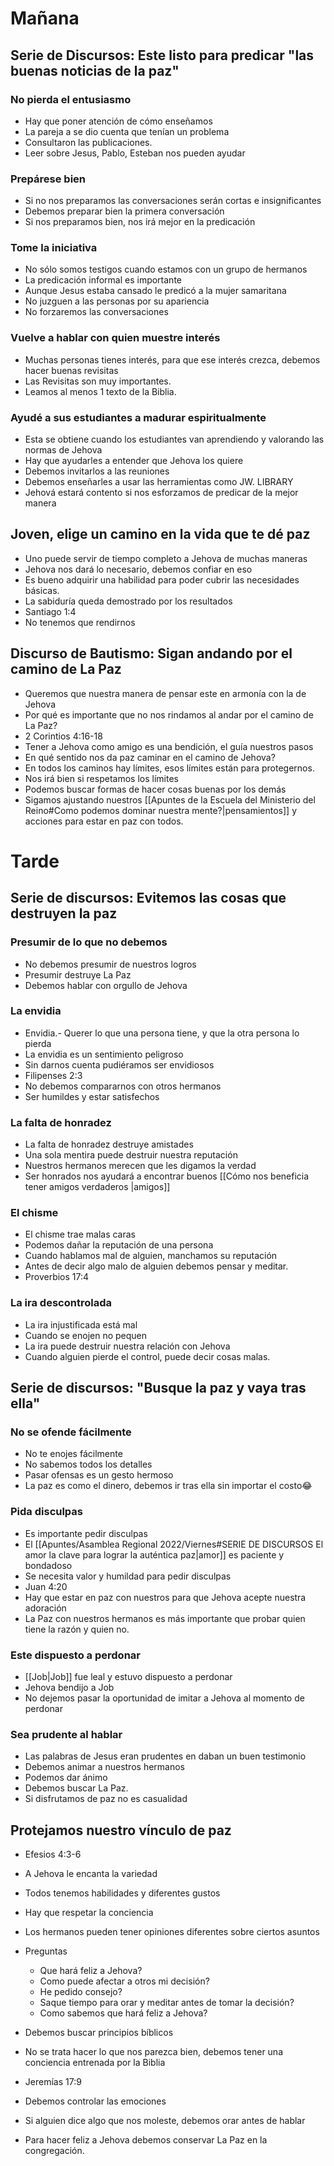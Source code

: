 # Mañana

## Serie de Discursos: Este listo para predicar "las buenas noticias de la paz"

### No pierda el entusiasmo

- Hay que poner atención de cómo enseñamos    
- La pareja a se dio cuenta que tenían un problema
- Consultaron las publicaciones.
- Leer sobre Jesus, Pablo, Esteban nos pueden ayudar

### Prepárese bien

- Si no nos preparamos las conversaciones serán cortas e insignificantes    
- Debemos preparar bien la primera conversación
- Si nos preparamos bien, nos irá mejor en la predicación

### Tome la iniciativa

- No sólo somos testigos cuando estamos con un grupo de hermanos    
- La predicación informal es importante
- Aunque Jesus estaba cansado le predicó a la mujer samaritana
- No juzguen a las personas por su apariencia
- No forzaremos las conversaciones

### Vuelve a hablar con quien muestre interés

- Muchas personas tienes interés, para que ese interés crezca, debemos hacer buenas revisitas
- Las Revisitas son muy importantes.
- Leamos al menos 1 texto de la Biblia.

### Ayudé a sus estudiantes a madurar espiritualmente

- Esta se obtiene cuando los estudiantes van aprendiendo y valorando las normas de Jehova    
- Hay que ayudarles a entender que Jehova los quiere
- Debemos invitarlos a las reuniones
- Debemos enseñarles a usar las herramientas como JW. LIBRARY
- Jehová estará contento si nos esforzamos de predicar de la mejor manera

## Joven, elige un camino en la vida que te dé paz

- Uno puede servir de tiempo completo a Jehova de muchas maneras
- Jehova nos dará lo necesario, debemos confiar en eso
- Es bueno adquirir una habilidad para poder cubrir las necesidades básicas.
- La sabiduría queda demostrado por los resultados
- Santiago 1:4
- No tenemos que rendirnos

## Discurso de Bautismo: Sigan andando por el camino de La Paz

- Queremos que nuestra manera de pensar este en armonía con la de Jehova
- Por qué es importante que no nos rindamos al andar por el camino de La Paz?
- 2 Corintios 4:16-18
- Tener a Jehova como amigo es una bendición, el guía nuestros pasos
- En qué sentido nos da paz caminar en el camino de Jehova?
- En todos los caminos hay límites, esos límites están para protegernos.
- Nos irá bien si respetamos los límites
- Podemos buscar formas de hacer cosas buenas por los demás
- Sigamos ajustando nuestros [[Apuntes de la Escuela del Ministerio del Reino#Como podemos dominar nuestra mente?|pensamientos]] y acciones para estar en paz con todos.

# Tarde

## Serie de discursos: Evitemos las cosas que destruyen la paz

### Presumir de lo que no debemos

- No debemos presumir de nuestros logros
- Presumir destruye La Paz
- Debemos hablar con orgullo de Jehova

### La envidia

- Envidia.- Querer lo que una persona tiene, y que la otra persona lo pierda    
- La envidia es un sentimiento peligroso
- Sin darnos cuenta pudiéramos ser envidiosos
- Filipenses 2:3
- No debemos compararnos con otros hermanos
- Ser humildes y estar satisfechos

### La falta de honradez

- La falta de honradez destruye amistades
- Una sola mentira puede destruir nuestra reputación
- Nuestros hermanos merecen que les digamos la verdad
- Ser honrados nos ayudará a encontrar buenos [[Cómo nos beneficia tener amigos verdaderos |amigos]]

### El chisme

- El chisme trae malas caras    
- Podemos dañar la reputación de una persona
- Cuando hablamos mal de alguien, manchamos su reputación
- Antes de decir algo malo de alguien debemos pensar y meditar.
- Proverbios 17:4

### La ira descontrolada

- La ira injustificada está mal
- Cuando se enojen no pequen
- La ira puede destruir nuestra relación con Jehova
- Cuando alguien pierde el control, puede decir cosas malas.

## Serie de discursos: "Busque la paz y vaya tras ella"

### No se ofende fácilmente

- No te enojes fácilmente
- No sabemos todos los detalles
- Pasar ofensas es un gesto hermoso
- La paz es como el dinero, debemos ir tras ella sin importar el costo😂

### Pida disculpas

- Es importante pedir disculpas    
- El [[Apuntes/Asamblea Regional 2022/Viernes#SERIE DE DISCURSOS El amor la clave para lograr la auténtica paz|amor]] es paciente y bondadoso
- Se necesita valor y humildad para pedir disculpas
- Juan 4:20
- Hay que estar en paz con nuestros para que Jehova acepte nuestra adoración
- La Paz con nuestros hermanos es más importante que probar quien tiene la razón y quien no.

### Este dispuesto a perdonar    

- [[Job|Job]] fue leal y estuvo dispuesto a perdonar
- Jehova bendijo a Job
- No dejemos pasar la oportunidad de imitar a Jehova al momento de perdonar

### Sea prudente al hablar

- Las palabras de Jesus eran prudentes en daban un buen testimonio
- Debemos animar a nuestros hermanos
- Podemos dar ánimo
- Debemos buscar La Paz.
- Si disfrutamos de paz no es casualidad

## Protejamos nuestro vínculo de paz

- Efesios 4:3-6
- A Jehova le encanta la variedad
- Todos tenemos habilidades y diferentes gustos
- Hay que respetar la conciencia
- Los hermanos pueden tener opiniones diferentes sobre ciertos asuntos

- Preguntas
	
	- Que hará feliz a Jehova?
	- Como puede afectar a otros mi decisión?
	- He pedido consejo?
	- Saque tiempo para orar y meditar antes de tomar la decisión?
	- Como sabemos que hará feliz a Jehova?
    
- Debemos buscar principios bíblicos
- No se trata hacer lo que nos parezca bien, debemos tener una conciencia entrenada por la Biblia
- Jeremías 17:9
- Debemos controlar las emociones
- Si alguien dice algo que nos moleste, debemos orar antes de hablar
- Para hacer feliz a Jehova debemos conservar La Paz en la congregación.